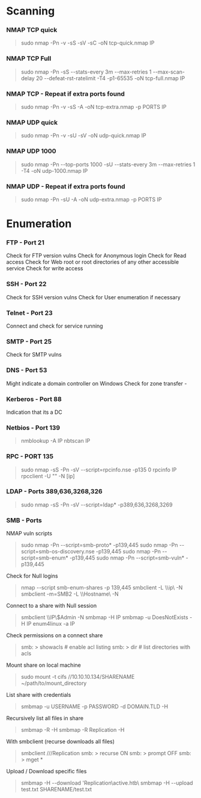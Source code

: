# Scanning 
### NMAP TCP quick 

> sudo nmap -Pn -v -sS -sV -sC -oN tcp-quick.nmap IP

### NMAP TCP Full 

> sudo nmap -Pn -sS --stats-every 3m --max-retries 1 --max-scan-delay 20 --defeat-rst-ratelimit -T4 -p1-65535 -oN tcp-full.nmap IP 

### NMAP TCP - Repeat if extra ports found 

> sudo nmap -Pn -v -sS -A -oN tcp-extra.nmap -p PORTS IP 

### NMAP UDP quick 

> sudo nmap -Pn -v -sU -sV -oN udp-quick.nmap IP

### NMAP UDP 1000 

> sudo nmap -Pn --top-ports 1000 -sU --stats-every 3m --max-retries 1 -T4 -oN udp-1000.nmap IP

### NMAP UDP - Repeat if extra ports found 

> sudo nmap -Pn -sU -A -oN udp-extra.nmap -p PORTS IP 

# Enumeration 

### FTP - Port 21 
Check for FTP version vulns
Check for Anonymous login 
Check for Read access
Check for Web root or root directories of any other accessible service 
Check for write access 

### SSH - Port 22 
Check for SSH version vulns
Check for User enumeration if necessary 

### Telnet - Port 23
Connect and check for service running

### SMTP - Port 25
Check for SMTP vulns 

### DNS - Port 53 
Might indicate a domain controller on Windows 
Check for zone transfer - 

### Kerberos - Port 88 
Indication that its a DC 

### Netbios - Port 139
> nmblookup -A IP
> nbtscan IP 

### RPC - PORT 135 
> sudo nmap -sS -Pn -sV --script=rpcinfo.nse -p135 0 
> rpcinfo IP
> rpcclient -U "" -N [ip]

### LDAP - Ports 389,636,3268,326
> sudo nmap -sS -Pn -sV --script=ldap* -p389,636,3268,3269  

### SMB - Ports 
NMAP vuln scripts
> sudo nmap -Pn --script=smb-proto* -p139,445 
> sudo nmap -Pn --script=smb-os-discovery.nse -p139,445
> sudo nmap -Pn --script=smb-enum* -p139,445
> sudo nmap -Pn --script=smb-vuln* -p139,445

Check for Null logins 
> nmap --script smb-enum-shares -p 139,445 
> smbclient -L \\\\ip\\ -N 
> smbclient -m=SMB2 -L \\\\Hostname\\ -N

Connect to a share with Null session 
> smbclient \\\\IP\\$Admin -N 
> smbmap -H IP
> smbmap -u DoesNotExists -H IP
> enum4linux -a IP

Check permissions on a connect share
> smb: \> showacls # enable acl listing
> smb: \> dir # list directories with acls

Mount share on local machine 
> sudo mount -t cifs //10.10.10.134/SHARENAME ~/path/to/mount_directory

List share with credentials 
> smbmap -u USERNAME -p PASSWORD -d DOMAIN.TLD -H <TARGET-IP>

Recursively list all files in share
> smbmap -R -H <TARGET-IP>
> smbmap -R Replication -H <TARGET-IP>

With smbclient (recurse downloads all files)
> smbclient //<TARGET-IP>/Replication
> smb: \> recurse ON
> smb: \> prompt OFF
> smb: \> mget *

Upload / Download specific files 
> smbmap -H <TARGET-IP> --download 'Replication\active.htb\ 
> smbmap -H <TARGET-IP> --upload test.txt SHARENAME/test.txt 











